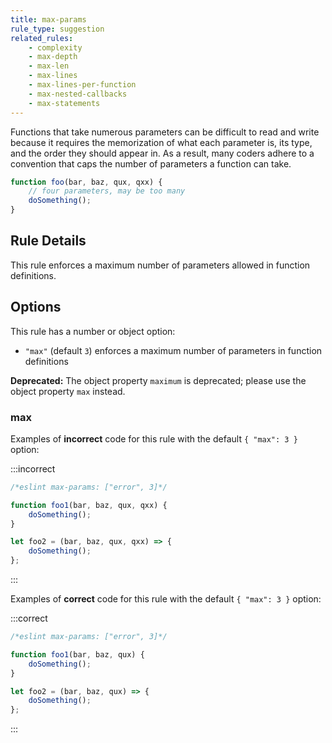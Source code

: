 ```yaml
---
title: max-params
rule_type: suggestion
related_rules:
    - complexity
    - max-depth
    - max-len
    - max-lines
    - max-lines-per-function
    - max-nested-callbacks
    - max-statements
---
```


Functions that take numerous parameters can be difficult to read and write because it requires the memorization of what each parameter is, its type, and the order they should appear in. As a result, many coders adhere to a convention that caps the number of parameters a function can take.

```js
function foo(bar, baz, qux, qxx) {
    // four parameters, may be too many
    doSomething();
}
```

## Rule Details

This rule enforces a maximum number of parameters allowed in function definitions.

## Options

This rule has a number or object option:

- `"max"` (default `3`) enforces a maximum number of parameters in function definitions

**Deprecated:** The object property `maximum` is deprecated; please use the object property `max` instead.

### max

Examples of **incorrect** code for this rule with the default `{ "max": 3 }` option:

:::incorrect

```js
/*eslint max-params: ["error", 3]*/

function foo1(bar, baz, qux, qxx) {
    doSomething();
}

let foo2 = (bar, baz, qux, qxx) => {
    doSomething();
};
```

:::

Examples of **correct** code for this rule with the default `{ "max": 3 }` option:

:::correct

```js
/*eslint max-params: ["error", 3]*/

function foo1(bar, baz, qux) {
    doSomething();
}

let foo2 = (bar, baz, qux) => {
    doSomething();
};
```

:::
